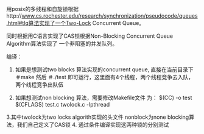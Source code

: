 用posix的多线程和自旋锁根据http://www.cs.rochester.edu/research/synchronization/pseudocode/queues.html#tlq算法实现了一个Two-Lock Concurrent Queue。

同时根据用C语言实现了CAS锁根据Non-Blocking Concurrent Queue Algorithm算法实现了
一个非阻塞的并发队列。

编译：
1. 如果是想测试two blocks 算法实现的concurrent queue, 直接在当前目录下
＃make 
然后
＃./test
即可运行，这里面有4个线程，两个线程竞争去入队，两个线程竞争出队伍

2. 如果想测试non blocking 算法，需要修改Makefile文件
为：
 $(CC)  -o  test $(CFLAGS) test.c twolock.c -lpthread

3.其中twolock为two locks algorith实现的头文件
       nonblock为none blocking算法，我们自己定义了CAS锁
4. 通过条件编译实现这两种锁的分别测试
